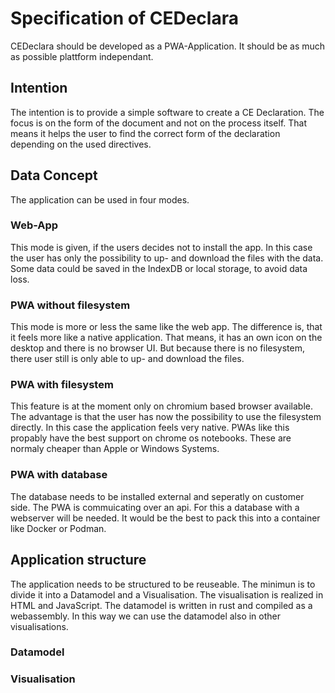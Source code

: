 # Specification of CEDeclara

CEDeclara should be developed as a PWA-Application.
It should be as much as possible plattform independant.  

## Intention

The intention is to provide a simple software to create a CE Declaration.
The focus is on the form of the document and not on the process itself.
That means it helps the user to find the correct form of the declaration depending on the used directives.

## Data Concept

The application can be used in four modes.

### Web-App

This mode is given, if the users decides not to install the app.
In this case the user has only the possibility to up- and download the files with the data.
Some data could be saved in the IndexDB or local storage, to avoid data loss.

### PWA without filesystem

This mode is more or less the same like the web app.
The difference is, that it feels more like a native application.
That means, it has an own icon on the desktop and there is no browser UI.
But because there is no filesystem, there user still is only able to up- and download the files.

### PWA with filesystem

This feature is at the moment only on chromium based browser available.
The advantage is that the user has now the possibility to use the filesystem directly.
In this case the application feels very native.
PWAs like this propably have the best support on chrome os notebooks.
These are normaly cheaper than Apple or Windows Systems.

### PWA with database

The database needs to be installed external and seperatly on customer side.
The PWA is commuicating over an api.
For this a database with a webserver will be needed.
It would be the best to pack this into a container like Docker or Podman.

## Application structure

The application needs to be structured to be reuseable.
The minimun is to divide it into a Datamodel and a Visualisation.
The visualisation is realized in HTML and JavaScript.
The datamodel is written in rust and compiled as a webassembly.
In this way we can use the datamodel also in other visualisations.

### Datamodel

### Visualisation
